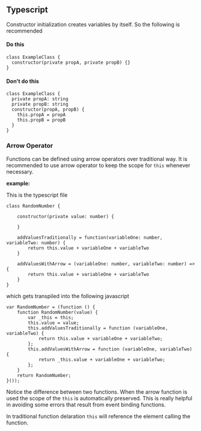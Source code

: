 
## Typescript

Constructor initialization creates variables by itself. So the following is recommended

#### Do this
```
class ExampleClass {
  constructor(private propA, private propB) {}
}
```

#### Don't do this

```
class ExampleClass {
  private propA: string
  private propB: string
  constructor(propA, propB) {
    this.propA = propA
    this.propB = propB
  }
}
```

### Arrow Operator

Functions can be defined using arrow operators over traditional way. It is recommended to use arrow operator to keep the scope for ```this``` whenever necessary.

__example:__

This is the typescript file
```
class RandomNumber {

    constructor(private value: number) {

    }

    addValuesTraditionally = function(variableOne: number, variableTwo: number) {
        return this.value + variableOne + variableTwo
    }

    addValuesWithArrow = (variableOne: number, variableTwo: number) => { 
        return this.value + variableOne + variableTwo
    }
}
```
which gets transpiled into the following javascript

```
var RandomNumber = (function () {
    function RandomNumber(value) {
        var _this = this;
        this.value = value;
        this.addValuesTraditionally = function (variableOne, variableTwo) {
            return this.value + variableOne + variableTwo;
        };
        this.addValuesWithArrow = function (variableOne, variableTwo) {
            return _this.value + variableOne + variableTwo;
        };
    }
    return RandomNumber;
}());
```

Notice the difference between two functions. When the arrow function is used the scope of the ```this``` is automatically preserved. This is really helpful in avoiding some errors that result from event binding functions.

In traditional function delaration ```this``` will reference the element calling the function.
